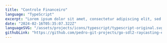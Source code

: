 ```yaml
---
title: "Controle Financeiro"
language: "TypeScript"
excerpt: "Lorem ipsum dolor sit amet, consectetur adipiscing elit, sed do eiusmod tempor incididunt ut labore et dolore magna aliqua. Praesent elementum facilisis leo vel fringilla est ullamcorper eget. At imperdiet dui accumsan sit amet nulla facilities morbi tempus."
date: "2024-02-16T05:35:07.322Z"
languageSVG: "/assets/projects/icons/typescript/typescript-original.svg"
githubLink: "https://github.com/pedro-git-projects/go-sdl2-raycasting-engine"
---
```

